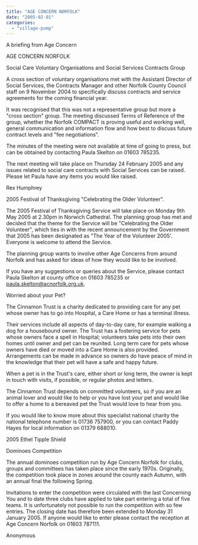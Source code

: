 ```yaml
---
title: "AGE CONCERN NORFOLK"
date: "2005-02-01"
categories: 
  - "village-pump"
---
```


A briefing from Age Concern

AGE CONCERN NORFOLK

Social Care Voluntary Organisations and Social Services Contracts Group

A cross section of voluntary organisations met with the Assistant Director of Social Services, the Contracts Manager and other Norfolk County Council staff on 9 November 2004 to specifically discuss contracts and service agreements for the coming financial year.

It was recognised that this was not a representative group but more a "cross section" group. The meeting discussed Terms of Reference of the group, whether the Norfolk COMPACT is proving useful and working well, general communication and information flow and how best to discuss future contract levels and "fee negotiations".

The minutes of the meeting were not available at time of going to press, but can be obtained by contacting Paula Skelton on 01603 785235.

The next meeting will take place on Thursday 24 February 2005 and any issues related to social care contracts with Social Services can be raised. Please let Paula have any items you would like raised.

Rex Humphrey

2005 Festival of Thanksgiving "Celebrating the Older Volunteer".

The 2005 Festival of Thanksgiving Service will take place on Monday 9th May 2005 at 2.30pm in Norwich Cathedral. The planning group has met and decided that the theme for the Service will be "Celebrating the Older Volunteer", which ties in with the recent announcement by the Government that 2005 has been designated as "The Year of the Volunteer 2005'. Everyone is welcome to attend the Service.

The planning group wants to involve other Age Concerns from around Norfolk and has asked for ideas of how they would like to be involved.

If you have any suggestions or queries about the Service, please contact Paula Skelton at county office on 01603 785235 or paula.skelton@acnorfolk.org.uk.

Worried about your Pet?

The Cinnamon Trust is a charity dedicated to providing care for any pet whose owner has to go into Hospital, a Care Home or has a terminal illness.

Their services include all aspects of day-to-day care, for example walking a dog for a housebound owner. The Trust has a fostering service for pets whose owners face a spell in Hospital; volunteers take pets into their own homes until owner and pet can be reunited. Long term care for pets whose owners have died or moved into a Care Home is also provided. Arrangements can be made in advance so owners do have peace of mind in the knowledge that their pet will have a safe and happy future.

When a pet is in the Trust's care, either short or long term, the owner is kept in touch with visits, if possible, or regular photos and letters.

The Cinnamon Trust depends on committed volunteers, so if you are an animal lover and would like to help or you have lost your pet and would like to offer a home to a bereaved pet the Trust would love to hear from you.

If you would like to know more about this specialist national charity the national telephone number is 01736 757900, or you can contact Paddy Hayes for local information on 01379 688010.

2005 Ethel Tipple Shield

Dominoes Competition

The annual dominoes competition run by Age Concern Norfolk for clubs, groups and committees has taken place since the early 1970s. Originally, the competition took place in zones around the county each Autumn, with an annual final the following Spring.

Invitations to enter the competition were circulated with the last Concerning You and to date three clubs have applied to take part entering a total of five teams. It is unfortunately not possible to run the competition with so few entries. The closing date has therefore been extended to Monday 31 January 2005. If anyone would like to enter please contact the reception at Age Concern Norfolk on 01603 787111.

Anonymous
